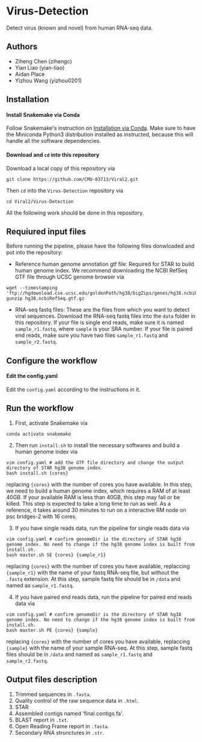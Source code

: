 # Virus-Detection
Detect virus (known and novel) from human RNA-seq data.

## Authors
* Ziheng Chen (zihengc)
* Yian Liao (yian-liao)
* Aidan Place
* Yizhou Wang (yizhou0201)

## Installation

#### Install Snakemake via Conda
Follow Snakemake's instruction on [Installation via Conda](https://snakemake.readthedocs.io/en/stable/getting_started/installation.html#installation-via-conda). Make sure to have the Miniconda Python3 distribution installed as instructed, because this will handle all the software dependencies. 

#### Download and `cd` into this repository 
Download a local copy of this repository via
```
git clone https://github.com/CMU-03713/Viral2.git
```
Then `cd` into the `Virus-Detection` repository via
```
cd Viral2/Virus-Detection
```
All the following work should be done in this repository.

## Requiured input files
Before running the pipeline, please have the following files donwloaded and put into the repository:
* Reference human genome annotation gtf file: Required for STAR to build human genome index. We recommend downloading the NCBI RefSeq GTF file through UCSC genome browser via
```
wget --timestamping 'ftp://hgdownload.cse.ucsc.edu/goldenPath/hg38/bigZips/genes/hg38.ncbiRefSeq.gtf.gz'
gunzip hg38.ncbiRefSeq.gtf.gz
```
* RNA-seq fastq files: These are the files from which you want to detect viral sequences. Download the RNA-seq fastq files into the `data` folder in this repository. If your file is single end reads, make sure it is named `sample_r1.fastq`, where `sample` is your SRA number. If your file is paired end reads, make sure you have two files `sample_r1.fastq` and `sample_r2.fastq`.

## Configure the workflow

#### Edit the config.yaml
Edit the `config.yaml` according to the instructions in it.


## Run the workflow
1. First, activate Snakemake via
```
conda activate snakemake
```
2. Then run `install.sh` to install the necessary softwares and build a human genome index via
```
vim config.yaml # add the GTF file directory and change the output directory of STAR hg38 genome index.
bash install.sh {cores}
```
replacing `{cores}` with the number of cores you have available.
In this step, we need to build a human genome index, which requires a RAM of at least 40GB. If your available RAM is less than 40GB, this step may fail or be killed. This step is expected to take a long time to run as well. As a reference, it takes around 30 minutes to run on a interactive RM node on psc bridges-2 with 16 cores.

3. If you have single reads data, run the pipeline for single reads data via
```
vim config.yaml # confirm genomeDir is the directory of STAR hg38 genome index. No need to change if the hg38 genome index is built from install.sh.
bash master.sh SE {cores} {sample_r1} 
```
replacing `{cores}` with the number of cores you have available, replaccing `{sample_r1}` with the name of your fastq RNA-seq file, but without the `.fastq` extension. At this step, sample fastq file should be in `/data` and named as `sample_r1.fastq`.

4. If you have paired end reads data, run the pipeline for paired end reads data via
```
vim config.yaml # confirm genomeDir is the directory of STAR hg38 genome index. No need to change if the hg38 genome index is built from install.sh.
bash master.sh PE {cores} {sample} 
```
replacing `{cores}` with the number of cores you have available, replaccing `{sample}` with the name of your sample RNA-seq. At this step, sample fastq files should be in `/data` and named as `sample_r1.fastq` and `sample_r2.fastq`.

## Output files description
1. Trimmed sequences in `.fasta`.
2. Quality control of the raw sequence data in `.html`.
3. STAR
4. Assembled contigs named 'final.contigs.fa'.
5. BLAST report in `.txt`.
6. Open Reading Frame report in `.fasta`.
7. Secondary RNA strunctures in `.str`.
